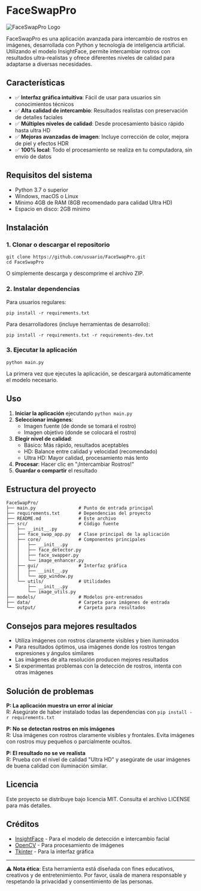 # FaceSwapPro

![FaceSwapPro Logo](https://i.imgur.com/placeholder-logo.png)

FaceSwapPro es una aplicación avanzada para intercambio de rostros en imágenes, desarrollada con Python y tecnología de inteligencia artificial. Utilizando el modelo InsightFace, permite intercambiar rostros con resultados ultra-realistas y ofrece diferentes niveles de calidad para adaptarse a diversas necesidades.

## Características

- ✅ **Interfaz gráfica intuitiva**: Fácil de usar para usuarios sin conocimientos técnicos
- ✅ **Alta calidad de intercambio**: Resultados realistas con preservación de detalles faciales
- ✅ **Múltiples niveles de calidad**: Desde procesamiento básico rápido hasta ultra HD
- ✅ **Mejoras avanzadas de imagen**: Incluye corrección de color, mejora de piel y efectos HDR
- ✅ **100% local**: Todo el procesamiento se realiza en tu computadora, sin envío de datos

## Requisitos del sistema

- Python 3.7 o superior
- Windows, macOS o Linux
- Mínimo 4GB de RAM (8GB recomendado para calidad Ultra HD)
- Espacio en disco: 2GB mínimo

## Instalación

### 1. Clonar o descargar el repositorio

```
git clone https://github.com/usuario/FaceSwapPro.git
cd FaceSwapPro
```

O simplemente descarga y descomprime el archivo ZIP.

### 2. Instalar dependencias

Para usuarios regulares:
```
pip install -r requirements.txt
```

Para desarrolladores (incluye herramientas de desarrollo):
```
pip install -r requirements.txt -r requirements-dev.txt
```

### 3. Ejecutar la aplicación

```
python main.py
```

La primera vez que ejecutes la aplicación, se descargará automáticamente el modelo necesario.

## Uso

1. **Iniciar la aplicación** ejecutando `python main.py`
2. **Seleccionar imágenes**: 
   - Imagen fuente (de donde se tomará el rostro)
   - Imagen objetivo (donde se colocará el rostro)
3. **Elegir nivel de calidad**:
   - Básico: Más rápido, resultados aceptables
   - HD: Balance entre calidad y velocidad (recomendado)
   - Ultra HD: Mayor calidad, procesamiento más lento
4. **Procesar**: Hacer clic en "¡Intercambiar Rostros!"
5. **Guardar o compartir** el resultado

## Estructura del proyecto

```
FaceSwapPro/
├── main.py                # Punto de entrada principal
├── requirements.txt       # Dependencias del proyecto
├── README.md              # Este archivo
├── src/                   # Código fuente
│   ├── __init__.py
│   ├── face_swap_app.py   # Clase principal de la aplicación
│   ├── core/              # Componentes principales
│   │   ├── __init__.py
│   │   ├── face_detector.py
│   │   ├── face_swapper.py
│   │   └── image_enhancer.py
│   ├── gui/               # Interfaz gráfica
│   │   ├── __init__.py
│   │   └── app_window.py
│   └── utils/             # Utilidades
│       ├── __init__.py
│       └── image_utils.py
├── models/                # Modelos pre-entrenados
├── data/                  # Carpeta para imágenes de entrada
└── output/                # Carpeta para resultados
```

## Consejos para mejores resultados

- Utiliza imágenes con rostros claramente visibles y bien iluminados
- Para resultados óptimos, usa imágenes donde los rostros tengan expresiones y ángulos similares
- Las imágenes de alta resolución producen mejores resultados
- Si experimentas problemas con la detección de rostros, intenta con otras imágenes

## Solución de problemas

**P: La aplicación muestra un error al iniciar**  
R: Asegúrate de haber instalado todas las dependencias con `pip install -r requirements.txt`

**P: No se detectan rostros en mis imágenes**  
R: Usa imágenes con rostros claramente visibles y frontales. Evita imágenes con rostros muy pequeños o parcialmente ocultos.

**P: El resultado no se ve realista**  
R: Prueba con el nivel de calidad "Ultra HD" y asegúrate de usar imágenes de buena calidad con iluminación similar.

## Licencia

Este proyecto se distribuye bajo licencia MIT. Consulta el archivo LICENSE para más detalles.

## Créditos

- [InsightFace](https://github.com/deepinsight/insightface) - Para el modelo de detección e intercambio facial
- [OpenCV](https://opencv.org/) - Para procesamiento de imágenes
- [Tkinter](https://docs.python.org/3/library/tkinter.html) - Para la interfaz gráfica

---

⚠️ **Nota ética**: Esta herramienta está diseñada con fines educativos, creativos y de entretenimiento. Por favor, úsala de manera responsable y respetando la privacidad y consentimiento de las personas.